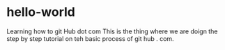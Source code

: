 # hello-world
Learning how to git Hub dot com
This is the thing where we are doign the
step by step tutorial on teh basic process of git
hub . com.

